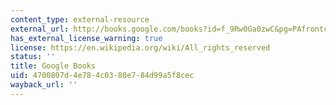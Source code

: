 ```yaml
---
content_type: external-resource
external_url: http://books.google.com/books?id=f_9Rw0Ga0zwC&pg=PAfrontcover
has_external_license_warning: true
license: https://en.wikipedia.org/wiki/All_rights_reserved
status: ''
title: Google Books
uid: 4700807d-4e78-4c03-80e7-84d99a5f8cec
wayback_url: ''
---
```

